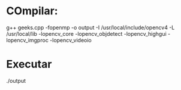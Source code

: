 # COmpilar:
g++ geeks.cpp -fopenmp -o output -I /usr/local/include/opencv4 -L /usr/local/lib -lopencv_core -lopencv_objdetect -lopencv_highgui -lopencv_imgproc -lopencv_videoio
# Executar
./output
